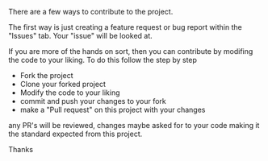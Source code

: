 There are a few ways to contribute to the project. 

The first way is just creating a feature request or bug report within the "Issues" tab. Your "issue" will be looked at. 

If you are more of the hands on sort, then you can contribute by modifing the code to your liking. To do this follow the step by step

- Fork the project
- Clone your forked project
- Modify the code to your liking
- commit and push your changes to your fork
- make a "Pull request" on this project with your changes

any PR's will be reviewed, changes maybe asked for to your code making it the standard expected from this project.

Thanks 
